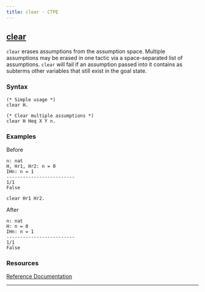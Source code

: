 ```yaml
---
title: clear - CTPE
---
```


## [clear](/ctpe/Generalization/clear.html)
`clear` erases assumptions from the assumption space.
Multiple assumptions may be erased in one tactic via a space-separated list of assumptions.
`clear` will fail if an assumption passed into it contains as subterms other variables that still exist in the goal state.

### Syntax

```coq
(* Simple usage *)
clear H.

(* Clear multiple assumptions *)
clear H Heq X Y n.
```

### Examples

Before
```coq
n: nat
H, Hr1, Hr2: n = 0
IHn: n = 1
-------------------------
1/1
False
```

```coq
clear Hr1 Hr2.
```

After
```coq
n: nat
H: n = 0
IHn: n = 1
-------------------------
1/1
False
```

### Resources

[Reference Documentation](https://coq.inria.fr/doc/master/refman/proof-engine/tactics.html#coq:tacn.tactic)

<hr>
